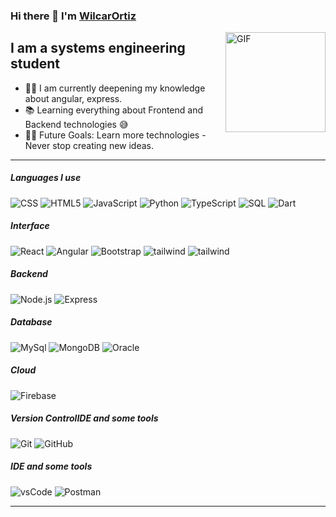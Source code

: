 ### Hi there 👋 I'm [WilcarOrtiz](https://github.com/WilcarOrtiz)

<img align="right" alt="GIF" height="160px" src="https://media.giphy.com/media/Ah3zHH7hvsSB2/giphy.gif" />

## I am a systems engineering student

- 👨‍💻 I am currently deepening my knowledge about angular, express.
- 📚 Learning everything about Frontend and Backend technologies 😅
- 💪🏼 Future Goals: Learn more technologies - Never stop creating new ideas.

---

##### Languages I use
![CSS](https://img.shields.io/badge/-css3-000000?style=flat&logo=css3)
![HTML5](https://img.shields.io/badge/-HTML5-000000?style=flat&logo=html5)
![JavaScript](https://img.shields.io/badge/-JavaScript-000000?style=flat&logo=javascript)
![Python](https://img.shields.io/badge/-Python-000000?style=flat&logo=python)
![TypeScript](https://img.shields.io/badge/-TypeScript-000000?style=flat&logo=typescript)
![SQL](https://img.shields.io/badge/-SQL-000000?style=flat&logo=postgresql)
![Dart](https://img.shields.io/badge/-dart-222222?style=flat&logo=dart&logoColor=0175C2)

##### Interface
![React](https://img.shields.io/badge/-React-222222?style=flat&logo=React&logoColor=61DAFB)
![Angular](https://img.shields.io/badge/-Angular-222222?style=flat&logo=Angular&logoColor=61DAF)
![Bootstrap](https://img.shields.io/badge/-bootstrap-222222?style=flat&logo=bootstrap&logoColor=#7952B3)
![tailwind](https://img.shields.io/badge/-tailwindcss-222222?style=flat&logo=tailwindcss&logoColor=#7952B3)
![tailwind](https://img.shields.io/badge/-Flutter-222222?style=flat&logo=Flutter&logoColor=#02569B)

##### Backend
![Node.js](https://img.shields.io/badge/-Node.js-222222?style=flat&logo=node.js&logoColor=339933)
![Express](https://img.shields.io/badge/-express-222222?style=flat&logo=express&logoColor=#7952B3)


##### Database
![MySql](https://img.shields.io/badge/-mysql-222222?style=flat&logo=mysql&logoColor=4479A1)
![MongoDB](https://img.shields.io/badge/-mongodb-222222?style=flat&logo=mongodb&logoColor=47A248)
![Oracle](https://img.shields.io/badge/-oracle-222222?style=flat&logo=oracle&logoColor=F80000)


##### Cloud
![Firebase](https://img.shields.io/badge/Firebase-222222?style=flat-square&logo=firebase)

##### Version ControlIDE and some tools
![Git](https://img.shields.io/badge/-Git-222222?style=flat&logo=git&logoColor=F05032)
![GitHub](https://img.shields.io/badge/-GitHub-222222?style=flat&logo=github&logoColor=181717)

##### IDE and some tools
![vsCode](https://img.shields.io/badge/-visualstudiocode-222222?style=flat&logo=visualstudiocode&logoColor=5C2D91)
![Postman](https://img.shields.io/badge/-postman-222222?style=flat&logo=postman&logoColor=FF6C37)

---
